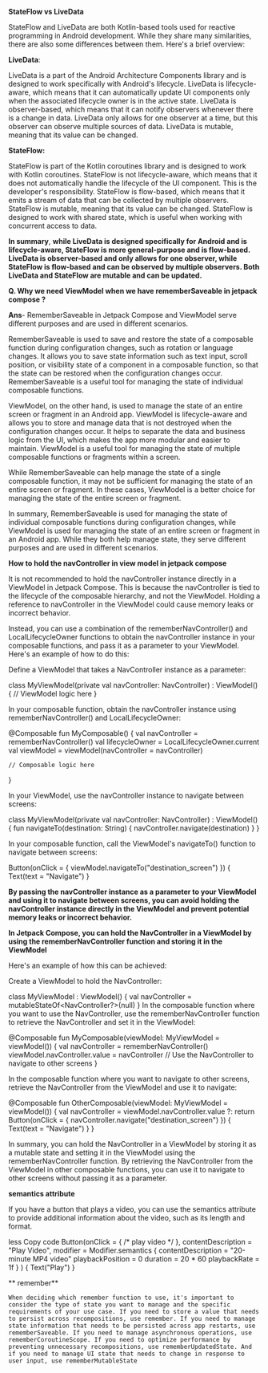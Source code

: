 
**StateFlow vs LiveData**


StateFlow and LiveData are both Kotlin-based tools used for reactive programming in Android development. While they share many similarities, there are also some differences between them. Here's a brief overview:

**LiveData**:

LiveData is a part of the Android Architecture Components library and is designed to work specifically with Android's lifecycle.
LiveData is lifecycle-aware, which means that it can automatically update UI components only when the associated lifecycle owner is in the active state.
LiveData is observer-based, which means that it can notify observers whenever there is a change in data.
LiveData only allows for one observer at a time, but this observer can observe multiple sources of data.
LiveData is mutable, meaning that its value can be changed.


**StateFlow:**

StateFlow is part of the Kotlin coroutines library and is designed to work with Kotlin coroutines.
StateFlow is not lifecycle-aware, which means that it does not automatically handle the lifecycle of the UI component. This is the developer's responsibility.
StateFlow is flow-based, which means that it emits a stream of data that can be collected by multiple observers.
StateFlow is mutable, meaning that its value can be changed.
StateFlow is designed to work with shared state, which is useful when working with concurrent access to data.


**In summary**, **while LiveData is designed specifically for Android and is lifecycle-aware, StateFlow is more general-purpose and is flow-based. LiveData is observer-based and only allows for one observer, while StateFlow is flow-based and can be observed by multiple observers. Both LiveData and StateFlow are mutable and can be updated.**








**Q. Why we need ViewModel when we have rememberSaveable in jetpack compose ?**

**Ans**- RememberSaveable in Jetpack Compose and ViewModel serve different purposes and are used in different scenarios.

RememberSaveable is used to save and restore the state of a composable function during configuration changes, such as rotation or language changes. It allows you to save state information such as text input, scroll position, or visibility state of a component in a composable function, so that the state can be restored when the configuration changes occur. RememberSaveable is a useful tool for managing the state of individual composable functions.

ViewModel, on the other hand, is used to manage the state of an entire screen or fragment in an Android app. ViewModel is lifecycle-aware and allows you to store and manage data that is not destroyed when the configuration changes occur. It helps to separate the data and business logic from the UI, which makes the app more modular and easier to maintain. ViewModel is a useful tool for managing the state of multiple composable functions or fragments within a screen.

While RememberSaveable can help manage the state of a single composable function, it may not be sufficient for managing the state of an entire screen or fragment. In these cases, ViewModel is a better choice for managing the state of the entire screen or fragment.

In summary, RememberSaveable is used for managing the state of individual composable functions during configuration changes, while ViewModel is used for managing the state of an entire screen or fragment in an Android app. While they both help manage state, they serve different purposes and are used in different scenarios.





**How to hold the navController in view model in jetpack compose**

It is not recommended to hold the navController instance directly in a ViewModel in Jetpack Compose. This is because the navController is tied to the lifecycle of the composable hierarchy, and not the ViewModel. Holding a reference to navController in the ViewModel could cause memory leaks or incorrect behavior.

Instead, you can use a combination of the rememberNavController() and LocalLifecycleOwner functions to obtain the navController instance in your composable functions, and pass it as a parameter to your ViewModel. Here's an example of how to do this:

Define a ViewModel that takes a NavController instance as a parameter:


class MyViewModel(private val navController: NavController) : ViewModel() {
    // ViewModel logic here
}


In your composable function, obtain the navController instance using rememberNavController() and LocalLifecycleOwner:


@Composable
fun MyComposable() {
    val navController = rememberNavController()
    val lifecycleOwner = LocalLifecycleOwner.current
    val viewModel = viewModel<MyViewModel>(navController = navController)

    // Composable logic here
}
  
In your ViewModel, use the navController instance to navigate between screens:

class MyViewModel(private val navController: NavController) : ViewModel() {
    fun navigateTo(destination: String) {
        navController.navigate(destination)
    }
}
  
In your composable function, call the ViewModel's navigateTo() function to navigate between screens:

Button(onClick = { viewModel.navigateTo("destination_screen") }) {
    Text(text = "Navigate")
}

**By passing the navController instance as a parameter to your ViewModel and using it to navigate between screens, you can avoid holding the navController instance directly in the ViewModel and prevent potential memory leaks or incorrect behavior.**








**In Jetpack Compose, you can hold the NavController in a ViewModel by using the rememberNavController function and storing it in the ViewModel**

Here's an example of how this can be achieved:

Create a ViewModel to hold the NavController:

class MyViewModel : ViewModel() {
    val navController = mutableStateOf<NavController?>(null)
}
In the composable function where you want to use the NavController, use the rememberNavController function to retrieve the NavController and set it in the ViewModel:

@Composable
fun MyComposable(viewModel: MyViewModel = viewModel()) {
    val navController = rememberNavController()
    viewModel.navController.value = navController
    // Use the NavController to navigate to other screens
}



In the composable function where you want to navigate to other screens, retrieve the NavController from the ViewModel and use it to navigate:

@Composable
fun OtherComposable(viewModel: MyViewModel = viewModel()) {
    val navController = viewModel.navController.value ?: return
    Button(onClick = { navController.navigate("destination_screen") }) {
        Text(text = "Navigate")
    }
}

In summary, you can hold the NavController in a ViewModel by storing it as a mutable state and setting it in the ViewModel using the rememberNavController function. By retrieving the NavController from the ViewModel in other composable functions, you can use it to navigate to other screens without passing it as a parameter.





**semantics attribute**

If you have a button that plays a video, you can use the semantics attribute to provide additional information about the video, such as its length and format.

less
Copy code
Button(onClick = { /* play video */ },
    contentDescription = "Play Video",
    modifier = Modifier.semantics {
        contentDescription = "20-minute MP4 video"
        playbackPosition = 0
        duration = 20 * 60
        playbackRate = 1f
    }
) {
    Text("Play")
}

    
    
    
    
    
    
    
    
 **   remember**
    
    When deciding which remember function to use, it's important to consider the type of state you want to manage and the specific requirements of your use case. If you need to store a value that needs to persist across recompositions, use remember. If you need to manage state information that needs to be persisted across app restarts, use rememberSaveable. If you need to manage asynchronous operations, use rememberCoroutineScope. If you need to optimize performance by preventing unnecessary recompositions, use rememberUpdatedState. And if you need to manage UI state that needs to change in response to user input, use rememberMutableState
